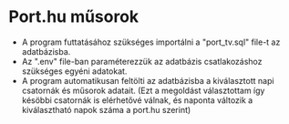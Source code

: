 # Port.hu műsorok

- A program futtatásához szükséges importálni a "port_tv.sql" file-t az adatbázisba.
- Az ".env" file-ban paraméterezzük az adatbázis csatlakozáshoz szükséges egyéni adatokat.
- A program automatikusan feltölti az adatbázisba a kiválasztott napi csatornák és műsorok adatait. (Ezt a megoldást választottam így késöbbi csatornák is elérhetővé válnak, és naponta változik a kiválasztható napok száma a port.hu szerint)
